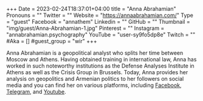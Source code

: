 +++
Date = 2023-02-24T18:37:01+04:00
title = "Anna Abrahamian"
Pronouns = ""
Twitter = ""
Website = "https://annaabrahamian.com/"
Type = "guest"
Facebook = "annathem"
Linkedin = ""
GitHub = ""
Thumbnail = "img/guest/Anna-Abrahamian-1.jpg"
Pinterest = ""
Instagram = "annabrahamian.psychography"
YouTube = "user-sy9fo5dp8e"
Twitch = ""
#Aka = []
#guest_group = "wir"
+++

Anna Abrahamian is a geopolitical analyst who splits her time between Moscow and Athens. Having obtained training in international law, Anna has worked in such noteworthy institutions as the Defense Analyses Institute in Athens as well as the Crisis Group in Brussels. Today, Anna provides her analysis on geopolitics and Armenian politics to her followers on social media and you can find her on various platforms, including [Facebook](https://www.facebook.com/annathem), [Telegram](https://t.me/MshoAxjik_AnnaAbrahamian), and [Youtube](https://youtube.com/@user-sy9fo5dp8e).
